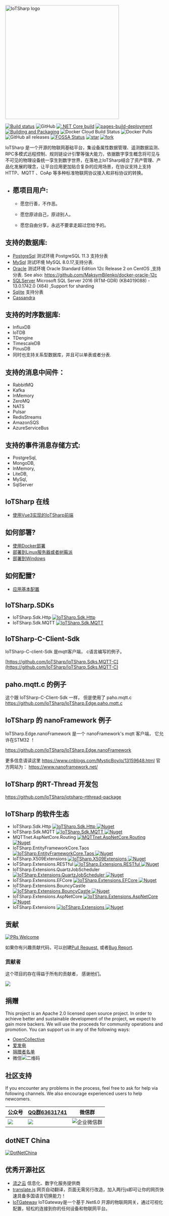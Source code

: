 <p align="left">
  <a href="https://iotsharp.net/">
    <img src="docs/static/img/logo_white.svg" width="360px" alt="IoTSharp logo" />
  </a>
</p>

[![Build status](https://ci.appveyor.com/api/projects/status/5o23f5vss89ct2lw/branch/master?svg=true)](https://ci.appveyor.com/project/MaiKeBing/iotsharp/branch/master)
![GitHub](https://img.shields.io/github/license/iotsharp/iotsharp.svg)
[![.NET Core build](https://github.com/IoTSharp/IoTSharp/actions/workflows/dotnet-build.yml/badge.svg)](https://github.com/IoTSharp/IoTSharp/actions/workflows/dotnet-build.yml)
[![pages-build-deployment](https://github.com/IoTSharp/IoTSharp/actions/workflows/pages/pages-build-deployment/badge.svg)](https://github.com/IoTSharp/IoTSharp/actions/workflows/pages/pages-build-deployment)
[![Building and Packaging](https://github.com/IoTSharp/IoTSharp/actions/workflows/dotnet-publish.yml/badge.svg)](https://github.com/IoTSharp/IoTSharp/actions/workflows/dotnet-publish.yml)
![Docker Cloud Build Status](https://img.shields.io/docker/cloud/build/maikebing/iotsharp?style=flat-square)
![Docker Pulls](https://img.shields.io/docker/pulls/maikebing/iotsharp)
![GitHub all releases](https://img.shields.io/github/downloads/iotsharp/iotsharp/total)
[![FOSSA Status](https://app.fossa.com/api/projects/git%2Bgithub.com%2FIoTSharp%2FIoTSharp.svg?type=shield)](https://app.fossa.com/projects/git%2Bgithub.com%2FIoTSharp%2FIoTSharp?ref=badge_shield)
[![star](https://gitee.com/IoTSharp/IoTSharp/badge/star.svg?theme=gvp)](https://gitee.com/IoTSharp/IoTSharp/stargazers)
[![fork](https://gitee.com/IoTSharp/IoTSharp/badge/fork.svg?theme=gvp)](https://gitee.com/IoTSharp/IoTSharp/members)

IoTSharp 是一个开源的物联网基础平台，集设备属性数据管理、遥测数据监测、RPC多模式远程控制、规则链设计引擎等强大能力，依据数字孪生概念将可见与不可见的物理设备统一孪生到数字世界，在落地上IoTSharp结合了资产管理、产品化发展的理念，让平台应用更加贴合复杂的应用场景，在协议支持上支持HTTP、MQTT 、CoAp 等多种标准物联网协议接入和非标协议的转换。  



 * ## 愿项目用户:

   * 愿您行善，不作恶。

    * 愿您原谅自己，原谅别人。

    * 愿您自由分享，永远不要拿走超过您给予的。

       

## 支持的数据库:

 *  [PostgreSql](IoTSharp/appsettings.PostgreSql.json) 测试环境 PostgreSQL 11.3 支持分表
 *  [MySql](IoTSharp/appsettings.MySql.json) 测试环境 MySQL 8.0.17,支持分表.
 *  [Oracle](IoTSharp/appsettings.Oracle.json)  测试环境  Oracle Standard Edition 12c Release 2 on CentOS ,支持分表.  See also: https://github.com/MaksymBilenko/docker-oracle-12c
 *  [SQLServer](IoTSharp/appsettings.SQLServer.json)  Microsoft SQL Server 2016 (RTM-GDR) (KB4019088) - 13.0.1742.0 (X64)   ,Support for  sharding
 *  [Sqlite](IoTSharp/appsettings.Sqlite.json) 支持分表
 *  [Cassandra](IoTSharp/appsettings.Cassandra.json)  

## 支持的时序数据库:

 *  InfluxDB   
 *  IoTDB
 *  TDengine
 *  TimescaleDB
 *  PinusDB  
 *  同时也支持关系型数据库，并且可以单表或者分表.  


## 支持的消息中间件：

 *  RabbitMQ
 *  Kafka 
 *	InMemory 
 *	ZeroMQ 
 *	NATS 
 *	Pulsar 
 *	RedisStreams 
 *	AmazonSQS 
 *	AzureServiceBus 

## 支持的事件消息存储方式:
* PostgreSql,
* MongoDB,
* InMemory,
* LiteDB,
* MySql,
* SqlServer

## IoTSharp 在线 

 - [使用Vue3实现的IoTSharp前端](http://host.iotsharp.net)

 

## 如何部署?

- [使用Docker部署](https://iotsharp.net/docs/tutorial-basics/deploy_by_docker)
- [部署到Linux服务器或者树莓派](https://iotsharp.net/docs/tutorial-basics/deploy_linux)
- [部署到Windows](https://iotsharp.net/docs/tutorial-basics/deploy_win)

## 如何配置?

- [应用基本配置](https://iotsharp.net/docs/tutorial-basics/appsettings) 



##  IoTSharp.SDKs

- IoTSharp.Sdk.Http   [![IoTSharp.Sdk.Http](https://img.shields.io/nuget/v/IoTSharp.Sdk.Http.svg)](https://www.nuget.org/packages/IoTSharp.Sdk.Http/)
- IoTSharp.Sdk.MQTT   [![IoTSharp.Sdk.MQTT](https://img.shields.io/nuget/v/IoTSharp.Sdk.MQTT.svg)](https://www.nuget.org/packages/IoTSharp.Sdk.MQTT/)

 

## IoTSharp-C-Client-Sdk

IoTSharp-C-client-Sdk 是mqtt客户端， c语言编写的例子。 

 [https://github.com/IoTSharp/IoTSharp.Sdks.MQTT-C](https://github.com/IoTSharp/IoTSharp.Sdks.MQTT-C)

## paho.mqtt.c 的例子

这个跟 IoTSharp-C-Client-Sdk 一样， 但是使用了 paho.mqtt.c
 https://github.com/IoTSharp/IoTSharp.Edge.paho.mqtt.c

## IoTSharp 的 nanoFramework 例子

IoTSharp.Edge.nanoFramework 是一个 nanoFramework's mqtt 客户端， 它允许在STM32 ！

  https://github.com/IoTSharp/IoTSharp.Edge.nanoFramework

更多信息请读这里 https://www.cnblogs.com/MysticBoy/p/13159648.html
官方网站为：  https://www.nanoframework.net/ 

##  IoTSharp 的RT-Thread 开发包

https://github.com/IoTSharp/iotsharp-rtthread-package


## IoTSharp 的软件生态


- IoTSharp.Sdk.Http   [![IoTSharp.Sdk.Http](https://img.shields.io/nuget/v/IoTSharp.Sdk.Http.svg) ![Nuget](https://img.shields.io/nuget/dt/IoTSharp.Sdk.Http) ](https://www.nuget.org/packages/IoTSharp.Sdk.Http/)
- IoTSharp.Sdk.MQTT   [![IoTSharp.Sdk.MQTT](https://img.shields.io/nuget/v/IoTSharp.Sdk.MQTT.svg) ![Nuget](https://img.shields.io/nuget/dt/IoTSharp.Sdk.MQTT)  ](https://www.nuget.org/packages/IoTSharp.Sdk.MQTT/)
- MQTTnet.AspNetCore.Routing   [![MQTTnet.AspNetCore.Routing](https://img.shields.io/nuget/v/MQTTnet.AspNetCore.Routing.svg) ![Nuget](https://img.shields.io/nuget/dt/MQTTnet.AspNetCore.Routing)  ](https://www.nuget.org/packages/MQTTnet.AspNetCore.Routing/)
- IoTSharp.EntityFrameworkCore.Taos   [![IoTSharp.EntityFrameworkCore.Taos](https://img.shields.io/nuget/v/IoTSharp.EntityFrameworkCore.Taos.svg) ![Nuget](https://img.shields.io/nuget/dt/IoTSharp.EntityFrameworkCore.Taos)  ](https://www.nuget.org/packages/IoTSharp.EntityFrameworkCore.Taos/)
- IoTSharp.X509Extensions [![IoTSharp.X509Extensions](https://img.shields.io/nuget/v/IoTSharp.X509Extensions.svg) ![Nuget](https://img.shields.io/nuget/dt/IoTSharp.X509Extensions) ](https://www.nuget.org/packages/IoTSharp.X509Extensions/)
- IoTSharp.Extensions.RESTful  [![IoTSharp.Extensions.RESTful](https://img.shields.io/nuget/v/IoTSharp.Extensions.RESTful.svg) ![Nuget](https://img.shields.io/nuget/dt/IoTSharp.Extensions.RESTful) ](https://www.nuget.org/packages/IoTSharp.Extensions.RESTful/)
- IoTSharp.Extensions.QuartzJobScheduler  [![IoTSharp.Extensions.QuartzJobScheduler](https://img.shields.io/nuget/v/IoTSharp.Extensions.QuartzJobScheduler.svg) ![Nuget](https://img.shields.io/nuget/dt/IoTSharp.Extensions.QuartzJobScheduler) ](https://www.nuget.org/packages/IoTSharp.Extensions.QuartzJobScheduler/)
- IoTSharp.Extensions.EFCore  [![IoTSharp.Extensions.EFCore](https://img.shields.io/nuget/v/IoTSharp.Extensions.EFCore.svg) ![Nuget](https://img.shields.io/nuget/dt/IoTSharp.Extensions.EFCore)  ](https://www.nuget.org/packages/IoTSharp.Extensions.EFCore/)
- IoTSharp.Extensions.BouncyCastle  [![IoTSharp.Extensions.BouncyCastle](https://img.shields.io/nuget/v/IoTSharp.Extensions.BouncyCastle.svg) ![Nuget](https://img.shields.io/nuget/dt/IoTSharp.Extensions.BouncyCastle) ](https://www.nuget.org/packages/IoTSharp.Extensions.BouncyCastle/)
- IoTSharp.Extensions.AspNetCore  [![IoTSharp.Extensions.AspNetCore](https://img.shields.io/nuget/v/IoTSharp.Extensions.AspNetCore.svg) ![Nuget](https://img.shields.io/nuget/dt/IoTSharp.Extensions.AspNetCore) ](https://www.nuget.org/packages/IoTSharp.Extensions.AspNetCore/)
- IoTSharp.Extensions  [![IoTSharp.Extensions](https://img.shields.io/nuget/v/IoTSharp.Extensions.svg) ![Nuget](https://img.shields.io/nuget/dt/IoTSharp.Extensions)  ](https://www.nuget.org/packages/IoTSharp.Extensions/)


## 贡献

[![PRs Welcome](https://img.shields.io/badge/PRs-welcome-brightgreen.svg?style=flat-square)](https://github.com/IoTSharp/IoTSharp/pulls)

如果你有兴趣贡献代码，可以创建[Pull Request](https://github.com/IoTSharp/IoTSharp/pulls), 或者[Bug Report](https://github.com/IoTSharp/IoTSharp/issues/new).

### 贡献者

这个项目的存在得益于所有的贡献者， 感谢他们。

<a href="https://github.com/IoTSharp/IoTSharp/graphs/contributors">
  <img src="https://contrib.rocks/image?repo=IoTSharp/IoTSharp" />
</a>

## 捐赠

This project is an  Apache 2.0 licensed open source project. In order to achieve better and sustainable development of the project, we expect to gain more backers. We will use the proceeds for community operations and promotion. You can support us in any of the following ways:

- [OpenCollective](https://opencollective.com/IoTSharp)
- [爱发电](https://afdian.net/a/maikebing)
- [捐赠者名单](BACKERS.md)
- 微信![二维码](docs/static/img/maikebing_wxpay.png)
 

## 社区支持

If you encounter any problems in the process, feel free to ask for help via following channels. We also encourage experienced users to help newcomers.

 
| 公众号 |    [QQ群63631741](https://jq.qq.com/?_wv=1027&k=HJ7h3gbO)  |  微信群  |
| ------ | ---- | ---- |
| ![](docs/static/img/qrcode.jpg) | ![](docs/static/img/IoTSharpQQGruop.png) | ![企业微信群](docs/static/img/qyqun.jpg) |



## dotNET China

[![DotNetChina](https://images.gitee.com/uploads/images/2021/0309/134044_9c191d7b_974299.png)](https://gitee.com/dotnetchina)

## 优秀开源社区
* [流之云](https://gitee.com/ntdgg) 信息化、数字化服务提供商
* [translate.js](https://gitee.com/mail_osc/translate) 网页自动翻译，页面无需另行改造，加入两行js即可让你的网页快速具备多国语言切换能力！
* [IoTGateway](https://gitee.com/iioter/iotgateway) IoTGateway是一个基于.Net6.0 开源的物联网网关，通过可视化配置，轻松的连接到你的任何设备和物联网平台。
